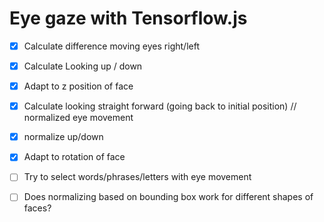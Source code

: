 # Eye gaze with Tensorflow.js

- [x] Calculate difference moving eyes right/left
- [x] Calculate Looking up / down
- [x] Adapt to z position of face
- [x] Calculate looking straight forward (going back to initial position) // normalized eye movement
- [x] normalize up/down
- [x] Adapt to rotation of face
- [ ] Try to select words/phrases/letters with eye movement

- [ ] Does normalizing based on bounding box work for different shapes of faces?
